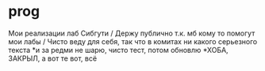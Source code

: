 # prog
Мои реализации лаб Сибгути / Держу публично т.к. мб кому то помогут мои лабы / Чисто веду для себя, так что в комитах ни какого серьезного текста *и за редми не шарю, чисто тест, потом обновлю
*ХОБА, ЗАКРЫЛ, а вот те вот, всё
